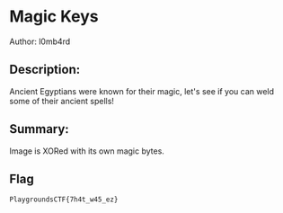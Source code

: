 # Magic Keys
Author: l0mb4rd
 
## Description:
Ancient Egyptians were known for their magic, let's see if you can weld some of their ancient spells!

## Summary:
Image is XORed with its own magic bytes.

## Flag
```PlaygroundsCTF{7h4t_w45_ez}```

